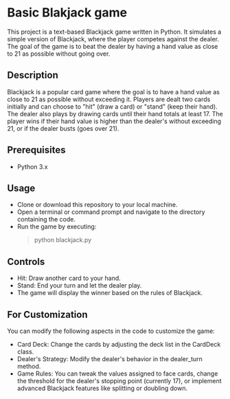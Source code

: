# Basic Blakjack game

This project is a text-based Blackjack game written in Python. It simulates a simple version of Blackjack, where the player competes against the dealer. The goal of the game is to beat the dealer by having a hand value as close to 21 as possible without going over.

## Description

Blackjack is a popular card game where the goal is to have a hand value as close to 21 as possible without exceeding it. Players are dealt two cards initially and can choose to "hit" (draw a card) or "stand" (keep their hand). The dealer also plays by drawing cards until their hand totals at least 17. The player wins if their hand value is higher than the dealer's without exceeding 21, or if the dealer busts (goes over 21).

## Prerequisites

- Python 3.x

## Usage

- Clone or download this repository to your local machine.
- Open a terminal or command prompt and navigate to the directory containing the code.
- Run the game by executing:
  > python blackjack.py

## Controls

- Hit: Draw another card to your hand.
- Stand: End your turn and let the dealer play.
- The game will display the winner based on the rules of Blackjack.

## For Customization

You can modify the following aspects in the code to customize the game:

- Card Deck: Change the cards by adjusting the deck list in the CardDeck class.
- Dealer's Strategy: Modify the dealer's behavior in the dealer_turn method.
- Game Rules: You can tweak the values assigned to face cards, change the threshold for the dealer's stopping point (currently 17), or implement advanced Blackjack features like splitting or doubling down.
